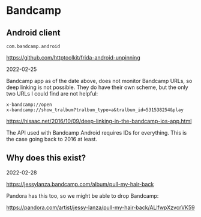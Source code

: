 # Bandcamp

## Android client

~~~
com.bandcamp.android
~~~

https://github.com/httptoolkit/frida-android-unpinning

2022-02-25

Bandcamp app as of the date above, does not monitor Bandcamp URLs, so deep
linking is not possible. They do have their own scheme, but the only two URLs I
could find are not helpful:

~~~
x-bandcamp://open
x-bandcamp://show_tralbum?tralbum_type=a&tralbum_id=531538254&play
~~~

https://hisaac.net/2016/10/09/deep-linking-in-the-bandcamp-ios-app.html

The API used with Bandcamp Android requires IDs for everything. This is the case
going back to 2016 at least.

## Why does this exist?

2022-02-28

https://jessylanza.bandcamp.com/album/pull-my-hair-back

Pandora has this too, so we might be able to drop Bandcamp:

https://pandora.com/artist/jessy-lanza/pull-my-hair-back/ALlfwpXzvcrVK59
